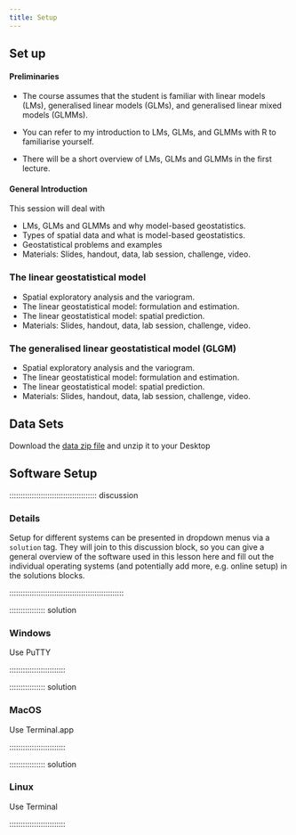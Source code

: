 ```yaml
---
title: Setup
---
```


## Set up

#### Preliminaries

* The course assumes that the student is familiar with linear models (LMs), generalised linear models (GLMs), and generalised linear mixed models (GLMMs). 

* You can refer to my introduction to LMs, GLMs, and GLMMs with R to familiarise yourself.

* There will be a short overview of LMs, GLMs and GLMMs in the first lecture.



#### General Introduction

This session will deal with
* LMs, GLMs and GLMMs and why model-based geostatistics.
* Types of spatial data and what is model-based geostatistics.
* Geostatistical problems and examples
* Materials: Slides, handout, data, lab session, challenge, video.


### The linear geostatistical model
* Spatial exploratory analysis and the variogram.
* The linear geostatistical model: formulation and estimation.
* The linear geostatistical model: spatial prediction.
* Materials: Slides, handout, data, lab session, challenge, video.


### The generalised linear geostatistical model (GLGM)
* Spatial exploratory analysis and the variogram.
* The linear geostatistical model: formulation and estimation.
* The linear geostatistical model: spatial prediction.
* Materials: Slides, handout, data, lab session, challenge, video.


## Data Sets

Download the [data zip file](data/data.zip) and unzip it to your Desktop

## Software Setup

::::::::::::::::::::::::::::::::::::::: discussion

### Details

Setup for different systems can be presented in dropdown menus via a `solution`
tag. They will join to this discussion block, so you can give a general overview
of the software used in this lesson here and fill out the individual operating
systems (and potentially add more, e.g. online setup) in the solutions blocks.

:::::::::::::::::::::::::::::::::::::::::::::::::::

:::::::::::::::: solution

### Windows

Use PuTTY

:::::::::::::::::::::::::

:::::::::::::::: solution

### MacOS

Use Terminal.app

:::::::::::::::::::::::::


:::::::::::::::: solution

### Linux

Use Terminal

:::::::::::::::::::::::::

